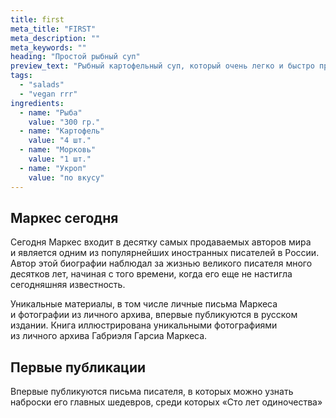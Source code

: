 ```yaml
---
title: first
meta_title: "FIRST"
meta_description: ""
meta_keywords: ""
heading: "Простой рыбный суп"
preview_text: "Рыбный картофельный суп, который очень легко и быстро приготовить. Возьмите вашу любимую рыбу, немного овощей и специй."
tags:
  - "salads"
  - "vegan rrr"
ingredients:
  - name: "Рыба"
    value: "300 гр."
  - name: "Картофель"
    value: "4 шт."
  - name: "Морковь"
    value: "1 шт."
  - name: "Укроп"
    value: "по вкусу"
---
```


Маркес сегодня
------------------

Сегодня Маркес входит в десятку самых продаваемых авторов мира и является одним из популярнейших иностранных писателей в России. Автор этой биографии наблюдал за жизнью великого писателя много десятков лет, начиная с того времени, когда его еще не настигла сегодняшняя известность.

Уникальные материалы, в том числе личные письма Маркеса и фотографии из личного архива, впервые публикуются в русском издании. Книга иллюстрирована уникальными фотографиями из личного архива Габриэля Гарсиа Маркеса.

Первые публикации
------------------

Впервые публикуются письма писателя, в которых можно узнать наброски его главных шедевров, среди которых «Сто лет одиночества»
